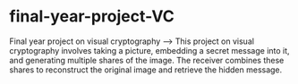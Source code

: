 # final-year-project-VC
Final year project on visual cryptography -->  This project on visual cryptography involves taking a picture, embedding a secret message into it, and generating multiple shares of the image. The receiver combines these shares to reconstruct the original image and retrieve the hidden message.

